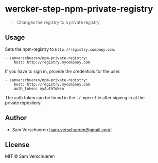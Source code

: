 # wercker-step-npm-private-registry

> Changes the registry to a private registry

## Usage

Sets the npm-registry to `http://registry.company.com`.

```
- samverschueren/npm-private-registry:
    host: http://registry.mycompany.com
```

If you have to sign in, provide the credentials for the user.

```
- samverschueren/npm-private-registry:
    host: http://registry.mycompany.com
    auth_token: myAuthToken
```

The auth token can be found in the `~/.npmrc` file after signing in at the private repository.

## Author

- Sam Verschueren [<sam.verschueren@gmail.com>]

## License

MIT © Sam Verschueren
